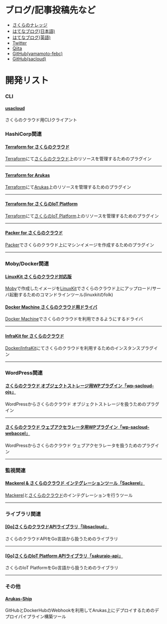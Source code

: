 # ブログ/記事投稿先など

- [さくらのナレッジ](http://knowledge.sakura.ad.jp/author/kazumichi_yamamoto/)
- [はてなブログ(日本語)](http://febc-yamamoto.hatenablog.jp)
- [はてなブログ(英語)](http://febc-yamamoto.hatenablog.com)
- [Twitter](http://twitter.com/yamamoto_febc)
- [Qiita](http://qiita.com/yamamoto-febc)
- [GitHub(yamamoto-febc)](https://github.com/yamamoto-febc)
- [GitHub(sacloud)](https://github.com/sacloud)
 
# 開発リスト

### CLI

#### [usacloud](https://github.com/sacloud/usacloud)

さくらのクラウド用CLIクライアント

### HashiCorp関連

#### [Terraform for さくらのクラウド](https://github.com/yamamoto-febc/terraform-provider-sakuracloud)

[Terraform](https://terraform.io)にて[さくらのクラウド](http://cloud.sakura.ad.jp)上のリソースを管理するためのプラグイン  

---

#### [Terraform for Arukas](https://github.com/yamamoto-febc/terraform-provider-arukas)

[Terraform](https://terraform.io)にて[Arukas](https://arukas.io)上のリソースを管理するためのプラグイン  

---

#### [Terraform for さくらのIoT Platform](https://github.com/yamamoto-febc/terraform-provider-sakuraiot)

[Terraform](https://terraform.io)にて[さくらのIoT Platform](https://iot.sakura.ad.jp/)上のリソースを管理するためのプラグイン  

---

#### [Packer for さくらのクラウド](https://github.com/sacloud/packer-builder-sakuracloud)

[Packer](https://packer.io)でさくらのクラウド上にマシンイメージを作成するためのプラグイン  

---

### Moby/Docker関連

#### [LinuxKit さくらのクラウド対応版](https://github.com/sacloud/linuxkit)

[Moby](https://github.com/moby/moby)で作成したイメージを[LinuxKit](https://github.com/linuxkit/linuxkit)でさくらのクラウド上にアップロード/サーバ起動するためのコマンドラインツール(linuxkitのfolk)

#### [Docker Machine さくらのクラウド用ドライバ](https://github.com/yamamoto-febc/docker-machine-sakuracloud)

[Docker Machine](https://docs.docker.com/machine/overview/)でさくらのクラウドを利用できるようにするドライバ

---

#### [InfraKit for さくらのクラウド](https://github.com/sacloud/infrakit.sakuracloud)

[Docker/InfraKit](https://github.com/docker/infrakit)にてさくらのクラウドを利用するためのインスタンスプラグイン 

---

### WordPress関連

#### [さくらのクラウド オブジェクトストレージ用WPプラグイン「wp-sacloud-ojs」](https://github.com/yamamoto-febc/wp-sacloud-ojs)

WordPressからさくらのクラウド オブジェクトストレージを扱うためのプラグイン  

---

#### [さくらのクラウド ウェブアクセラレータ用WPプラグイン「wp-sacloud-webaccel」](https://github.com/yamamoto-febc/wp-sacloud-webaccel)

WordPressからさくらのクラウド ウェブアクセラレータを扱うためのプラグイン  

---

### 監視関連

#### [Mackerel & さくらのクラウド インテグレーションツール「Sackerel」](https://github.com/sacloud/sackerel)

[Mackerel](https://mackerel.io)と[さくらのクラウド](http://cloud.sakura.ad.jp)のインテグレーションを行うツール

---

### ライブラリ関連

#### [[Go]さくらのクラウドAPIライブラリ「libsacloud」](https://github.com/sacloud/libsacloud)

さくらのクラウドAPIをGo言語から扱うためのライブラリ  

---

#### [[Go]さくらのIoT Platform APIライブラリ「sakuraio-api」](https://github.com/yamamoto-febc/sakuraio-api)

さくらのIoT PlatformをGo言語から扱うためのライブラリ  

---

### その他

#### [Arukas-Ship](https://github.com/yamamoto-febc/arukas-ship)

GitHubとDockerHubのWebhookを利用してArukas上にデプロイするためのデプロイパイプライン構築ツール  
